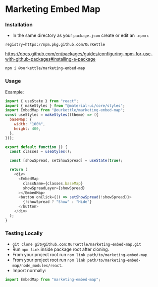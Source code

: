 # Marketing Embed Map

### Installation

- In the same directory as your `package.json` create or edit an `.npmrc`

```
registry=https://npm.pkg.github.com/OurKettle
```

https://docs.github.com/en/packages/guides/configuring-npm-for-use-with-github-packages#installing-a-package

```bash
npm i @ourkettle/marketing-embed-map
```

### Usage

Example:

```javascript
import { useState } from "react";
import { makeStyles } from "@material-ui/core/styles";
import EmbedMap from "@ourkettle/marketing-embed-map";
const useStyles = makeStyles((theme) => ({
  baseMap: {
    width: "100%",
    height: 400,
  },
}));

export default function () {
  const classes = useStyles();

  const [showSpread, setShowSpread] = useState(true);

  return (
    <div>
      <EmbedMap
        className={classes.baseMap}
        showSpreadLayer={showSpread}
      ></EmbedMap>
      <button onClick={() => setShowSpread(!showSpread)}>
        {!showSpread ? "Show" : "Hide"}
      </button>
    </div>
  );
}
```

### Testing Locally

- `git clone git@github.com:OurKettle/marketing-embed-map.git`
- Run `npm link` inside package root after cloning.
- From your project root run `npm link path/to/marketing-embed-map`.
- From your project root run `npm link path/to/marketing-embed-map/node_modules/react`.
- Import normally:

```javascript
import EmbedMap from "marketing-embed-map";
```
